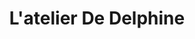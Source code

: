 ---
title: "L'atelier De Delphine"
url: /neuville-les-dieppe/latelier-de-delphine/
shop: Friseur
---